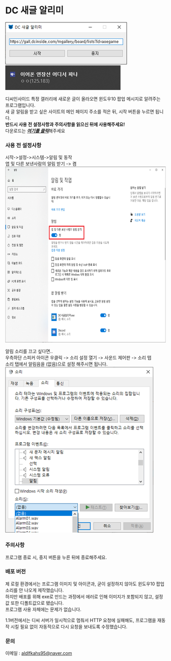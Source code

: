 # DC 새글 알리미

<img src="1.png" alt="프로그램 창"></img><br/>
<img src="2.png" alt="알림 예시"></img><br/>

디씨인사이드 특정 갤러리에 새로운 글이 올라오면 윈도우10 팝업 메시지로 알려주는 프로그램입니다.  
새 글 알림을 받고 싶은 사이트의 메인 페이지 주소를 적은 뒤, 시작 버튼을 누르면 됩니다.  
__반드시 사용 전 설정사항과 주의사항을 읽으신 뒤에 사용해주세요!__  
다운로드는 [***여기를 클릭***](https://drive.google.com/file/d/1A0by4coMMdeJ80h8FEG4OEuqKMPPJbSA/view?usp=sharing)해주세요

### 사용 전 설정사항

시작->설정->시스템->알림 및 동작  
앱 및 다른 보낸사람의 알림 받기 -> 켬  
<img src="4.png" width="650px" height="550px" alt="알림 켜기"></img><br/>
  
알림 소리를 끄고 싶다면..  
우측하단 스피커 아이콘 우클릭 -> 소리 설정 열기 -> 사운드 제어판 -> 소리 탭  
소리 탭에서 알림음을 (없음)으로 설정 해주시면 됩니다.  
<img src="3.png" alt="소리 끄기"></img><br/>

### 주의사항

프로그램 종료 시, 중지 버튼을 누른 뒤에 종료해주세요.

### 배포 버전

제 로컬 환경에서는 프로그램 이미지 및 아이콘과, 굳이 설정하지 않아도 윈도우10 팝업 소리를 안 나오게 제작했습니다.  
하지만 배포를 위해 exe로 만드는 과정에서 에러로 인해 이미지가 포함되지 않고, 설정값 또한 디폴트값으로 됐습니다.  
프로그램 사용 자체에는 문제가 없습니다.

1.1버전에서는 디씨 서버가 일시적으로 멈춰서 HTTP 요청에 실패해도, 프로그램을 재동작 시킬 필요 없이 자동적으로 다시 요청을 보내도록 수정했습니다.

### 문의

이메일 : aldlfkahs95@naver.com
